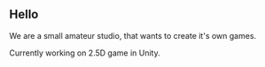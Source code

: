 ## Hello

We are a small amateur studio, that wants to create it's own games.

Currently working on 2.5D game in Unity. 
